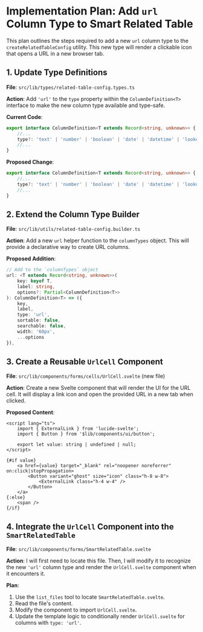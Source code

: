 # Implementation Plan: Add `url` Column Type to Smart Related Table

This plan outlines the steps required to add a new `url` column type to the `createRelatedTableConfig` utility. This new type will render a clickable icon that opens a URL in a new browser tab.

## 1. Update Type Definitions

**File**: `src/lib/types/related-table-config.types.ts`

**Action**: Add `'url'` to the `type` property within the `ColumnDefinition<T>` interface to make the new column type available and type-safe.

**Current Code**:
```typescript
export interface ColumnDefinition<T extends Record<string, unknown>> {
	//...
	type?: 'text' | 'number' | 'boolean' | 'date' | 'datetime' | 'lookup' | 'custom';
	//...
}
```

**Proposed Change**:
```typescript
export interface ColumnDefinition<T extends Record<string, unknown>> {
	//...
	type?: 'text' | 'number' | 'boolean' | 'date' | 'datetime' | 'lookup' | 'custom' | 'url';
	//...
}
```

## 2. Extend the Column Type Builder

**File**: `src/lib/utils/related-table-config.builder.ts`

**Action**: Add a new `url` helper function to the `columnTypes` object. This will provide a declarative way to create URL columns.

**Proposed Addition**:
```typescript
// Add to the `columnTypes` object
url: <T extends Record<string, unknown>>(
    key: keyof T,
    label: string,
    options?: Partial<ColumnDefinition<T>>
): ColumnDefinition<T> => ({
    key,
    label,
    type: 'url',
    sortable: false,
    searchable: false,
    width: '60px',
    ...options
}),
```

## 3. Create a Reusable `UrlCell` Component

**File**: `src/lib/components/forms/cells/UrlCell.svelte` (new file)

**Action**: Create a new Svelte component that will render the UI for the URL cell. It will display a link icon and open the provided URL in a new tab when clicked.

**Proposed Content**:
```svelte
<script lang="ts">
	import { ExternalLink } from 'lucide-svelte';
	import { Button } from '$lib/components/ui/button';

	export let value: string | undefined | null;
</script>

{#if value}
	<a href={value} target="_blank" rel="noopener noreferrer" on:click|stopPropagation>
		<Button variant="ghost" size="icon" class="h-8 w-8">
			<ExternalLink class="h-4 w-4" />
		</Button>
	</a>
{:else}
	<span />
{/if}
```

## 4. Integrate the `UrlCell` Component into the `SmartRelatedTable`

**File**: `src/lib/components/forms/SmartRelatedTable.svelte`

**Action**: I will first need to locate this file. Then, I will modify it to recognize the new `'url'` column type and render the `UrlCell.svelte` component when it encounters it.

**Plan**:
1.  Use the `list_files` tool to locate `SmartRelatedTable.svelte`.
2.  Read the file's content.
3.  Modify the component to import `UrlCell.svelte`.
4.  Update the template logic to conditionally render `UrlCell.svelte` for columns with `type: 'url'`.